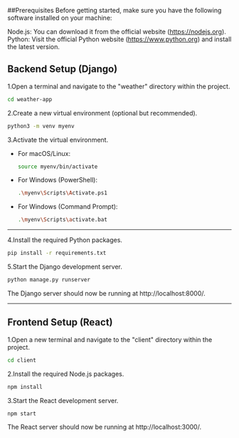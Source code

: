##Prerequisites
Before getting started, make sure you have the following software installed on your machine:

Node.js: You can download it from the official website (https://nodejs.org).
Python: Visit the official Python website (https://www.python.org) and install the latest version.

## Backend Setup (Django)

1.Open a terminal and navigate to the "weather" directory within the project.

```bash
cd weather-app
```

2.Create a new virtual environment (optional but recommended).

```bash
python3 -m venv myenv
```

3.Activate the virtual environment.

- For macOS/Linux:

  ```bash
  source myenv/bin/activate
  ```

- For Windows (PowerShell):

  ```bash
  .\myenv\Scripts\Activate.ps1
  ```

- For Windows (Command Prompt):

  ```bash
  .\myenv\Scripts\activate.bat
  ```

---

4.Install the required Python packages.

```bash
pip install -r requirements.txt
```

5.Start the Django development server.

```bash
python manage.py runserver
```

The Django server should now be running at http://localhost:8000/.

---

## Frontend Setup (React)

1.Open a new terminal and navigate to the "client" directory within the project.

```bash
cd client
```

2.Install the required Node.js packages.

```bash
npm install
```

3.Start the React development server.

```bash
npm start
```

The React server should now be running at http://localhost:3000/.
